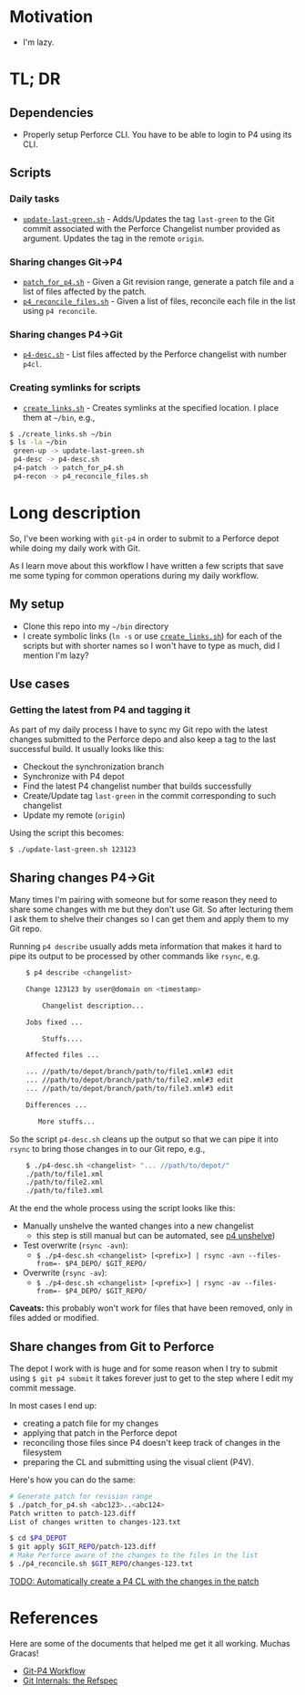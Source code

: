 # Motivation

* I'm lazy.

# TL; DR

## Dependencies

* Properly setup Perforce CLI. You have to be able to login to P4 using its CLI.

## Scripts

### Daily tasks

* [`update-last-green.sh`](update-last-green.sh) - Adds/Updates the tag `last-green` to the Git commit associated with the Perforce Changelist number provided as argument. Updates the tag in the remote `origin`.

### Sharing changes Git->P4

* [`patch_for_p4.sh`](patch_for_p4.sh) - Given a Git revision range, generate a
	patch file and a list of files affected by the patch.
* [`p4_reconcile_files.sh`](p4_reconcile_files.sh) - Given a list of files, reconcile each
file in the list using `p4 reconcile`.

### Sharing changes P4->Git

* [`p4-desc.sh`](p4-desc.sh) - List files affected by the Perforce changelist with  number `p4cl`.

### Creating symlinks for scripts

* [`create_links.sh`](create-links.sh) - Creates symlinks at the specified location. I place them at `~/bin`, e.g., 

```bash
$ ./create_links.sh ~/bin
$ ls -la ~/bin
 green-up -> update-last-green.sh
 p4-desc -> p4-desc.sh
 p4-patch -> patch_for_p4.sh
 p4-recon -> p4_reconcile_files.sh
```

# Long description

So, I've been working with `git-p4` in order to submit to a Perforce depot while doing my daily work with Git.

As I learn move about this workflow I have written a few scripts that save me some typing for common operations during my daily workflow.

## My setup

* Clone this repo into my `~/bin` directory
* I create symbolic links (`ln -s` or use [`create_links.sh`](create_links.sh)) for each of the scripts but with shorter names so I won't have to type as much, did I mention I'm lazy?

## Use cases

### Getting the latest from P4 and tagging it

As part of my daily process I have to sync my Git repo with the latest changes submitted to the
Perforce depo and also keep a tag to the last successful build. It usually looks like this:

* Checkout the synchronization branch
* Synchronize with P4 depot
* Find the latest P4 changelist number that builds successfully
* Create/Update tag `last-green` in the commit corresponding to such changelist
* Update my remote (`origin`)

Using the script this becomes:

`$ ./update-last-green.sh 123123`

## Sharing changes P4->Git

Many times I'm pairing with someone but for some reason they need to share some changes with me but they don't use Git.
So after lecturing them I ask them to shelve their changes so I can get them and apply them to my Git repo.

Running `p4 describe` usually adds meta information that makes it hard to pipe its output to be processed by other commands like `rsync`, e.g.

```bash
	$ p4 describe <changelist>

	Change 123123 by user@domain on <timestamp>

		Changelist description...

	Jobs fixed ...

		Stuffs....

	Affected files ...

	... //path/to/depot/branch/path/to/file1.xml#3 edit
	... //path/to/depot/branch/path/to/file2.xml#3 edit
	... //path/to/depot/branch/path/to/file3.xml#3 edit

	Differences ...

       More stuffs...

```

So the script `p4-desc.sh` cleans up the output so that we can pipe it into `rsync` to bring those changes in to our Git repo, e.g.,

```bash
	$ ./p4-desc.sh <changelist> "... //path/to/depot/"
	./path/to/file1.xml
	./path/to/file2.xml
	./path/to/file3.xml
```

At the end the whole process using the script looks like this:

* Manually unshelve the wanted changes into a new changelist
  * this step is still manual but can be automated, see [p4 unshelve](http://www.perforce.com/perforce/r14.2/manuals/cmdref/p4_unshelve.html))
* Test overwrite (`rsync -avn`):
  * `$ ./p4-desc.sh <changelist> [<prefix>] | rsync -avn --files-from=- $P4_DEPO/ $GIT_REPO/`
* Overwrite (`rsync -av`):
  * `$ ./p4-desc.sh <changelist> [<prefix>] | rsync -av --files-from=- $P4_DEPO/ $GIT_REPO/`

**Caveats:** this probably won't work for files that have been removed, only in files added or modified.

## Share changes from Git to Perforce

The depot I work with is huge and for some reason when I try to submit using
`$ git p4 submit` it takes forever just to get to the step where
I edit my commit message.

In most cases I end up:
* creating a patch file for my changes
* applying that patch in the Perforce depot
* reconciling those files since P4 doesn't keep track of changes in the filesystem
* preparing the CL and submitting using the visual client (P4V).

Here's how you can do the same:

```bash
# Generate patch for revision range
$ ./patch_for_p4.sh <abc123>..<abc124>
Patch written to patch-123.diff
List of changes written to changes-123.txt

$ cd $P4_DEPOT
$ git apply $GIT_REPO/patch-123.diff
# Make Perforce aware of the changes to the files in the list
$ ./p4_reconcile.sh $GIT_REPO/changes-123.txt
```
[TODO: Automatically create a P4 CL with the changes in the patch](https://github.com/pgpbpadilla/git-p4-helpers/issues/2)

# References

Here are some of the documents that helped me get it all working. Muchas Gracas!

* [Git-P4 Workflow](https://developer.atlassian.com/blog/2015/01/work-with-git-and-perforce/)
* [Git Internals: the Refspec](https://git-scm.com/book/en/v2/Git-Internals-The-Refspec)
